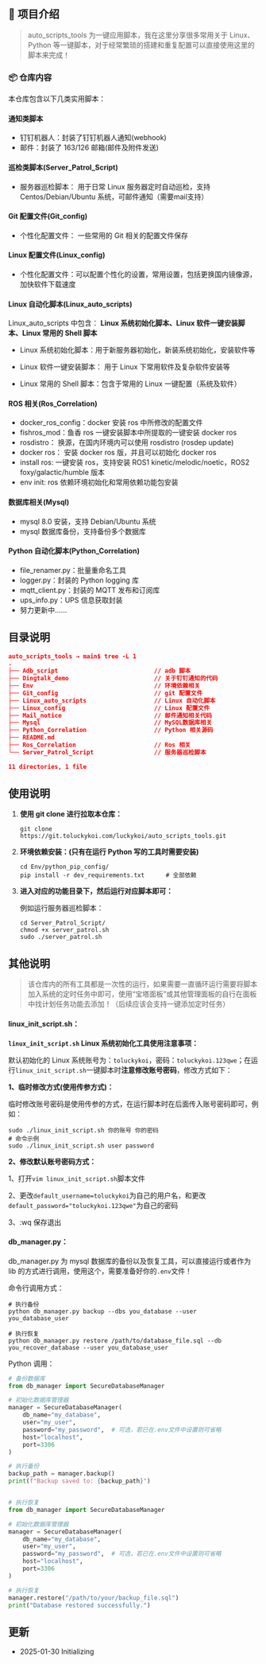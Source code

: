 ## 📁 项目介绍

> auto_scripts_tools 为一键应用脚本，我在这里分享很多常用关于 Linux、Python 等一键脚本，对于经常繁琐的搭建和重复配置可以直接使用这里的脚本来完成！



### 📦 仓库内容

本仓库包含以下几类实用脚本：

#### 通知类脚本

- 钉钉机器人：封装了钉钉机器人通知(webhook)
- 邮件：封装了 163/126 邮箱(邮件及附件发送)

#### 巡检类脚本(Server_Patrol_Script)

- 服务器巡检脚本： 用于日常 Linux 服务器定时自动巡检，支持 Centos/Debian/Ubuntu 系统，可邮件通知（需要mail支持）

#### Git 配置文件(Git_config)

- 个性化配置文件： 一些常用的 Git 相关的配置文件保存

#### Linux 配置文件(Linux_config)

- 个性化配置文件：可以配置个性化的设置，常用设置，包括更换国内镜像源，加快软件下载速度

#### Linux 自动化脚本(Linux_auto_scripts)

Linux_auto_scripts 中包含： **Linux 系统初始化脚本、Linux 软件一键安装脚本、Linux 常用的 Shell 脚本**

- Linux 系统初始化脚本：用于新服务器初始化，新装系统初始化，安装软件等

- Linux 软件一键安装脚本： 用于 Linux 下常用软件及复杂软件安装等
- Linux 常用的 Shell 脚本：包含于常用的 Linux 一键配置（系统及软件）

#### ROS 相关(Ros_Correlation)

- docker_ros_config：docker 安装 ros 中所修改的配置文件
- fishros_mod：鱼香 ros 一键安装脚本中所提取的一键安装 docker ros
- rosdistro： 换源，在国内环境内可以使用 rosdistro (rosdep update)
- docker ros： 安装 docker ros 版，并且可以初始化 docker ros
- install ros: 一键安装 ros，支持安装 ROS1 kinetic/melodic/noetic，ROS2 foxy/galactic/humble 版本
- env init: ros 依赖环境初始化和常用依赖功能包安装

#### 数据库相关(Mysql)

+ mysql 8.0 安装，支持 Debian/Ubuntu 系统
+ mysql 数据库备份，支持备份多个数据库

#### Python 自动化脚本(Python_Correlation)

- file_renamer.py：批量重命名工具
- logger.py：封装的 Python logging 库
- mqtt_client.py：封装的 MQTT 发布和订阅库
- ups_info.py：UPS 信息获取封装
- 努力更新中......



## 目录说明

```json
auto_scripts_tools → main$ tree -L 1
.
├── Adb_script                           // adb 脚本
├── Dingtalk_demo                        // 关于钉钉通知的代码
├── Env                                  // 环境依赖相关
├── Git_config                           // git 配置文件
├── Linux_auto_scripts                   // Linux 自动化脚本
├── Linux_config                         // Linux 配置文件
├── Mail_notice                          // 邮件通知相关代码
├── Mysql                                // MySQL数据库相关
├── Python_Correlation                   // Python 相关源码
├── README.md
├── Ros_Correlation                      // Ros 相关
└── Server_Patrol_Script                 // 服务器巡检脚本

11 directories, 1 file
```



## 使用说明

1. **使用 git clone 进行拉取本仓库：**

   ```shell
   git clone https://git.toluckykoi.com/luckykoi/auto_scripts_tools.git
   ```

2. **环境依赖安装：(只有在运行 Python 写的工具时需要安装)**

   ```shell
   cd Env/python_pip_config/
   pip install -r dev_requirements.txt		# 全部依赖
   ```

3. **进入对应的功能目录下，然后运行对应脚本即可：**

   例如运行服务器巡检脚本：

   ```shell
   cd Server_Patrol_Script/
   chmod +x server_patrol.sh
   sudo ./server_patrol.sh
   ```

   

## 其他说明

> 该仓库内的所有工具都是一次性的运行，如果需要一直循环运行需要将脚本加入系统的定时任务中即可，使用“宝塔面板”或其他管理面板的自行在面板中找计划任务功能去添加！（后续应该会支持一键添加定时任务）



#### linux_init_script.sh：

**`linux_init_script.sh` Linux 系统初始化工具使用注意事项：**

默认初始化的 Linux 系统账号为：`toluckykoi`，密码：`toluckykoi.123qwe`；在运行`linux_init_script.sh`一键脚本时**注意修改账号密码**，修改方式如下：

**1、临时修改方式(使用传参方式)：**

临时修改账号密码是使用传参的方式，在运行脚本时在后面传入账号密码即可，例如：

```shell
sudo ./linux_init_script.sh 你的账号 你的密码
# 命令示例
sudo ./linux_init_script.sh user password
```

**2、修改默认账号密码方式：**

1、打开`vim linux_init_script.sh`脚本文件

2、更改`default_username=toluckykoi`为自己的用户名，和更改`default_password="toluckykoi.123qwe"`为自己的密码

3、:wq 保存退出



#### db_manager.py：

db_manager.py 为 mysql 数据库的备份以及恢复工具，可以直接运行或者作为 lib 的方式进行调用，使用这个，需要准备好你的`.env`文件！

命令行调用方式：

```shell
# 执行备份
python db_manager.py backup --dbs you_database --user you_database_user

# 执行恢复
python db_manager.py restore /path/to/database_file.sql --db you_recover_database --user you_database_user
```

Python 调用：

```python
# 备份数据库
from db_manager import SecureDatabaseManager

# 初始化数据库管理器
manager = SecureDatabaseManager(
    db_name="my_database",
    user="my_user",
    password="my_password",  # 可选，若已在.env文件中设置则可省略
    host="localhost",
    port=3306
)

# 执行备份
backup_path = manager.backup()
print(f"Backup saved to: {backup_path}")


# 执行恢复
from db_manager import SecureDatabaseManager

# 初始化数据库管理器
manager = SecureDatabaseManager(
    db_name="my_database",
    user="my_user",
    password="my_password",  # 可选，若已在.env文件中设置则可省略
    host="localhost",
    port=3306
)

# 执行恢复
manager.restore("/path/to/your/backup_file.sql")
print("Database restored successfully.")
```



## 更新

+ 2025-01-30 Initializing

